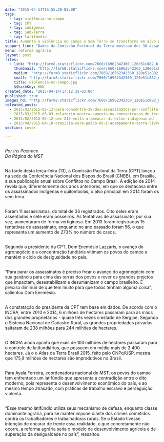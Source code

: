 ```yaml
---
date: "2015-04-14T16:55:20-03:00"
tags:
  - tag: violência-no-campo
  - tag: CPT
  - tag: indígenas
  - tag: Sem-Terra
  - tag: latifúndio
title: Aumenta a violência no campo e Sem Terra se transforma em alvo principal
support_line: "Dados da Comissão Pastoral da Terra mostram dos 36 assassinatos ocorridos no campo em 2014, 11 foram de trabalhadores sem terra. "
menu: reforma agrária
layout: post
files:
  - link: "http://farm8.staticflickr.com/7660/16962342360_120e51c882_b.jpg"
    thumbnail: "http://farm8.staticflickr.com/7660/16962342360_120e51c882_t.jpg"
    medium: "http://farm8.staticflickr.com/7660/16962342360_120e51c882_z.jpg"
    small: "http://farm8.staticflickr.com/7660/16962342360_120e51c882_n.jpg"
    title: violencia-no-campo.jpg
    $$hashKey: 0DK
created_date: "2015-04-14T17:12:39-03:00"
published: true
images_hd: "http://farm8.staticflickr.com/7660/16962342360_120e51c882_n.jpg"
releated_posts:
  - 2015/02/2015-02-13-para-concentra-38-dos-assassinatos-por-conflito-de-terra-no-pais.md
  - 2015/03/2015-03-03-relatorio-mostra-aumento-na-concentracao-de-terras-do-brasil.md
  - 2015/02/2015-02-12-pec-215-volta-a-ameacar-direitos-indigenas.md
  - 2015/04/2015-04-10-brasilia-sera-palco-do-i-acampamento-terra-livre-em-defesa-dos-povos-indigenas.md
section: cover

---
```

<div>
<p><br />
<em>Por Iris Pacheco<br />
​Da P&aacute;gina do MST</em></p>

<p><br />
Na tarde desta ter&ccedil;a-feira (13), a Comiss&atilde;o Pastoral da Terra (CPT) lan&ccedil;ou na sede da Confer&ecirc;ncia Nacional dos Bispos do Brasil (CNBB), em Bras&iacute;lia, a sua publica&ccedil;&atilde;o anual sobre Conflitos no Campo Brasil. A edi&ccedil;&atilde;o de 2014 revela que, diferentemente dos anos anteriores, em que se destacava entre os assassinados ind&iacute;genas e quilombolas, o alvo principal em 2014 foram os sem&nbsp;terra.</p>

<p><br />
Foram 11 assassinatos, do total de 36 registrados. Oito deles eram assentados e sete eram posseiros. As tentativas de assassinato, por sua vez, aumentaram de forma vertiginosa. Em 2013 foram registradas 15 tentativas de assassinato, enquanto no ano passado foram 56, o que representa um aumento de 273% no n&uacute;mero de casos.</p>

<p><br />
Segundo o presidente da CPT, Dom Enem&eacute;sio Lazzaris, o avan&ccedil;o do agroneg&oacute;cio e a concentra&ccedil;&atilde;o fundi&aacute;ria vitimam os povos do campo e mant&eacute;m o ciclo de desigualdade no pa&iacute;s.</p>

<p><br />
&ldquo;Para parar os assassinatos &eacute; preciso frear o avan&ccedil;o do agroneg&oacute;cio com sua gan&acirc;ncia para cima das terras dos povos e rever os grandes projetos que impactam, desestabilizam e desumanizam o campo brasileiro. &Eacute; preciso diminuir de que tem muito para que todos tenham alguma coisa&rdquo;, salientou Dom Enem&eacute;sio.</p>

<p><br />
A constata&ccedil;&atilde;o do presidente da CPT tem base em dados. De acordo com o INCRA, entre 2010 e 2014, 6 milh&otilde;es de hectares passaram para as m&atilde;os dos grandes propriet&aacute;rios - quase tr&ecirc;s vezes o estado de Sergipe. Segundo o Sistema Nacional de Cadastro Rural, as grandes propriedades privadas saltaram de 238 milh&otilde;es para 244 milh&otilde;es de hectares.</p>

<p><br />
O INCRA ainda aponta que mais de 100 milh&otilde;es de hectares passaram para o controle de latifundi&aacute;rios, que possuem em m&eacute;dia mais de 2.400 hectares. J&aacute; o o Atlas da Terra Brasil 2015, feito pelo CNPq/USP, mostra que 175,9 milh&otilde;es de hectares s&atilde;o improdutivos no Brasil.</p>

<p><br />
Para Ayala Ferreira, coordenadora nacional do MST, os povos do campo tem enfrentado um latif&uacute;ndio que apresenta a contradi&ccedil;&atilde;o entre o dito moderno, pois representa o desenvolvimento econ&ocirc;mico do pa&iacute;s, e ao mesmo tempo atrasado, com pr&aacute;ticas de trabalho escravo e persegui&ccedil;&atilde;o violenta.</p>

<p><br />
&ldquo;Esse mesmo latif&uacute;ndio utiliza seus mecanismo de defesa, enquanto classe dominante agr&aacute;ria, para se manter impune diante dos crimes cometidos contra os trabalhadores e trabalhadoras rurais. Se o Estado tivesse inten&ccedil;&atilde;o de encarar de frente essa realidade, o que concretamente n&atilde;o ocorre, a reforma agr&aacute;ria seria o modelo de desenvolvimento agr&iacute;cola e de supera&ccedil;&atilde;o da desigualdade no pa&iacute;s&rdquo;, ressaltou.</p>
</div>
